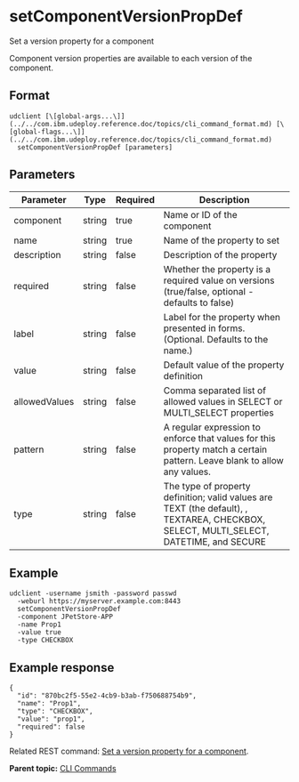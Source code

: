 # setComponentVersionPropDef

Set a version property for a component

Component version properties are available to each version of the component.

## Format

```
udclient [\[global-args...\]](../../com.ibm.udeploy.reference.doc/topics/cli_command_format.md) [\[global-flags...\]](../../com.ibm.udeploy.reference.doc/topics/cli_command_format.md)
  setComponentVersionPropDef [parameters]
```

## Parameters

|Parameter|Type|Required|Description|
|---------|----|--------|-----------|
|component|string|true|Name or ID of the component|
|name|string|true|Name of the property to set|
|description|string|false|Description of the property|
|required|string|false|Whether the property is a required value on versions \(true/false, optional - defaults to false\)|
|label|string|false|Label for the property when presented in forms. \(Optional. Defaults to the name.\)|
|value|string|false|Default value of the property definition|
|allowedValues|string|false|Comma separated list of allowed values in SELECT or MULTI\_SELECT properties|
|pattern|string|false|A regular expression to enforce that values for this property match a certain pattern. Leave blank to allow any values.|
|type|string|false|The type of property definition; valid values are TEXT \(the default\), , TEXTAREA, CHECKBOX, SELECT, MULTI\_SELECT, DATETIME, and SECURE|

## Example

```
udclient -username jsmith -password passwd 
  -weburl https://myserver.example.com:8443
  setComponentVersionPropDef 
  -component JPetStore-APP 
  -name Prop1 
  -value true 
  -type CHECKBOX
```

## Example response

```
{
  "id": "870bc2f5-55e2-4cb9-b3ab-f750688754b9",
  "name": "Prop1",
  "type": "CHECKBOX",
  "value": "prop1",
  "required": false
}
```

Related REST command: [Set a version property for a component](rest_cli_component_versionpropdefs_put.md).

**Parent topic:** [CLI Commands](../../com.ibm.udeploy.reference.doc/topics/cli_commands.md)

